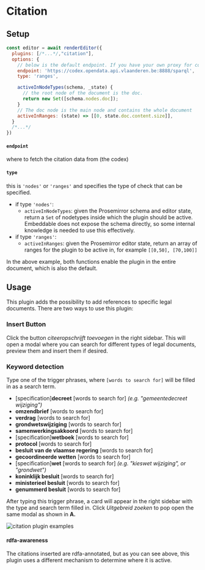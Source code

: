 # Citation

## Setup

```javascript
const editor = await renderEditor({
  plugins: [/*...*/,"citation"], 
  options: {
    // below is the default endpoint. If you have your own proxy for codex vlaanderen, this is where you'd change the config
    endpoint: 'https://codex.opendata.api.vlaanderen.be:8888/sparql',
    type: 'ranges',

    activeInNodeTypes(schema, _state) {
      // the root node of the document is the doc.
      return new Set([schema.nodes.doc]);
    }
    // The doc node is the main node and contains the whole document
    activeInRanges: (state) => [[0, state.doc.content.size]],
  }
  /*...*/
})

```
#### `endpoint`
where to fetch the citation data from (the codex)
#### `type` 
this is `'nodes'` or `'ranges'` and specifies the type of check that can be specified. 
- if type `'nodes'`:
  - `activeInNodeTypes`: given the Prosemirror schema and editor state, return a `Set` of nodetypes inside which the plugin should be active. Embeddable does not expose the schema directly, so some internal knowledge is needed to use this effectively.
- if type `'ranges'`: 
  - `activeInRanges`: given the Prosemirror editor state, return an array of ranges for the plugin to be active in, for example `[[0,50], [70,100]]`

In the above example, both functions enable the plugin in the entire document,
which is also the default.


## Usage

This plugin adds the possibility to add references to specific legal documents. There are two ways to use this plugin:

### Insert Button
Click the button *citeeropschrijft toevoegen* in the right sidebar.
This will open a modal where you can search for different types of legal documents, preview them and insert them if desired.

### Keyword detection
Type one of the trigger phrases, where `[words to search for]` will be filled in as a search term.
* [specification]**decreet** [words to search for] *(e.g. "gemeentedecreet wijziging")*
* **omzendbrief** [words to search for]
* **verdrag** [words to search for]
* **grondwetswijziging** [words to search for]
* **samenwerkingsakkoord** [words to search for]
* [specification]**wetboek** [words to search for]
* **protocol** [words to search for]
* **besluit van de vlaamse regering** [words to search for]
* **gecoordineerde wetten** [words to search for]
* [specification]**wet** [words to search for] *(e.g. "kieswet wijziging", or "grondwet")*
* **koninklijk besluit** [words to search for]
* **ministerieel besluit** [words to search for]
* **genummerd besluit** [words to search for]

After typing this trigger phrase, a card will appear in the right sidebar with the type and search term filled in. Click *Uitgebreid zoeken* to pop open the same modal as shown in **A.**  

![citation plugin examples](https://github.com/lblod/frontend-embeddable-notule-editor/assets/126079676/d3b1e511-412a-4cab-95ba-e3f92371f261)


#### rdfa-awareness

The citations inserted are rdfa-annotated, but as you can see above, this plugin uses a 
different mechanism to determine where it is active.

